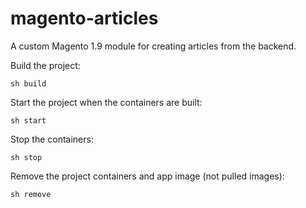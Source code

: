 # magento-articles
A custom Magento 1.9 module for creating articles from the backend.


Build the project:

`sh build`


Start the project when the containers are built:

`sh start`


Stop the containers:

`sh stop`

Remove the project containers and app image (not pulled images):

`sh remove`
